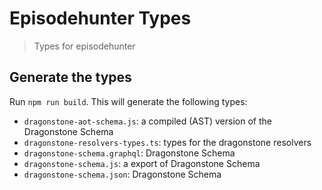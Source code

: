 # Episodehunter Types

> Types for episodehunter

## Generate the types

Run `npm run build`. This will generate the following types:

- `dragonstone-aot-schema.js`: a compiled (AST) version of the Dragonstone Schema
- `dragonstone-resolvers-types.ts`: types for the dragonstone resolvers
- `dragonstone-schema.graphql`: Dragonstone Schema
- `dragonstone-schema.js`: a export of Dragonstone Schema
- `dragonstone-schema.json`: Dragonstone Schema
